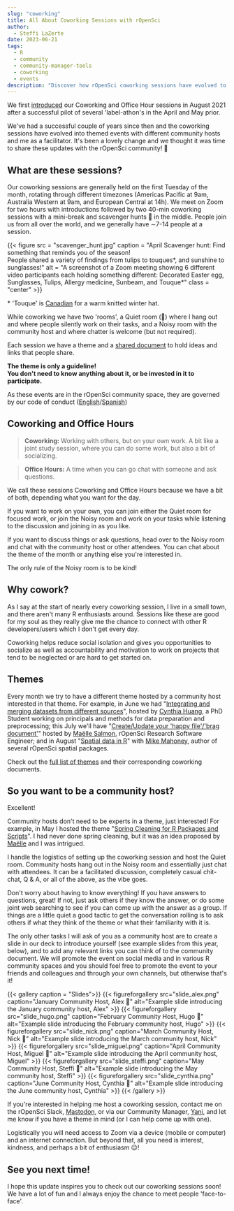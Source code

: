 ```yaml
---
slug: "coworking"
title: All About Coworking Sessions with rOpenSci
author:
  - Steffi LaZerte
date: 2023-06-21
tags:
  - R
  - community
  - community-manager-tools
  - coworking
  - events
description: "Discover how rOpenSci coworking sessions have evolved to include themes and community hosts, while still providing a place of community to work and chat!"
---
```


We first [introduced](/blog/2021/08/17/coworking-sessions) our Coworking and 
Office Hour sessions in August 2021 after a successful pilot of several 
'label-athon's in the April and May prior.

We've had a successful couple of years since then and the coworking sessions 
have evolved into themed events with different community hosts and me as
a facilitator. It's been a lovely change and we thought it was time to share these updates with the rOpenSci community! 🎉

## What are these sessions?

Our coworking sessions are generally held on the first Tuesday of the month, rotating
through different timezones (Americas Pacific at 9am, Australia Western at 9am, and European Central at 14h). 
We meet on Zoom for two hours with introductions followed by two 40-min coworking 
sessions with a mini-break and scavenger hunts 🔎 in the middle. 
People join us from all over the world, and we generally have &#8764;7-14 people at a session.

{{< figure src = "scavenger_hunt.jpg" caption = "April Scavenger hunt: Find something that reminds you of the season!<br>People shared a variety of findings from tulips to touques\*, and sunshine to sunglasses!" alt = "A screenshot of a Zoom meeting showing 6 different video participants each holding something different: Decorated Easter egg, Sunglasses, Tulips, Allergy medicine, Sunbeam, and Touque*" class = "center" >}}

\* 'Touque' is [Canadian](https://www.thecanadianencyclopedia.ca/en/article/tuque) for a warm knitted winter hat.

While coworking we have two 'rooms', a Quiet room (🤫) where I hang out and where people silently work on their tasks, 
and a Noisy room with the community host and where chatter is welcome (but not required).

Each session we have a theme and a [shared document](https://docs.google.com/document/d/1RhLBS20uH7uoD89NYS9LxVqUC1oWTlpeeMe40Z6ua3M/edit?usp=sharing)
to hold ideas and links that people share.

**The theme is only a guideline!<br>
You don't need to know anything about it, or be invested in it to participate.**

As these events are in the rOpenSci community space, they are governed by our
code of conduct ([English](/code-of-conduct)/[Spanish](/es/codigo-de-conducta/))

## Coworking and Office Hours

> **Coworking:** Working with others, but on your own work.
> A bit like a joint study session, where you can do some work, but also a bit of socializing. 

> **Office Hours:** A time when you can go chat with someone and ask questions.

We call these sessions Coworking and Office Hours because we have a bit of both, 
depending what you want for the day. 

If you want to work on your own, you can join either the Quiet room for focused work, 
or join the Noisy room and work on your tasks while listening to the discussion and joining in as you like.

If you want to discuss things or ask questions, head over to the Noisy room and chat with the 
community host or other attendees. You can chat about the theme of the month or 
anything else you're interested in. 

The only rule of the Noisy room is to be kind!

## Why cowork?

As I say at the start of nearly every coworking session, I live in a small town, and there aren't many R enthusiasts around. Sessions like these 
are good for my soul as they really give me the chance to connect with other R 
developers/users which I don't get every day.

Coworking helps reduce social isolation and gives you opportunities to socialize as well
as accountability and motivation to work on projects that tend to be neglected
or are hard to get started on.

## Themes

Every month we try to have a different theme hosted by a community host interested in that theme. 
For example, in June we had 
"[Integrating and merging datasets from different sources](/events/coworking-2023-06)", 
hosted by [Cynthia Huang](/author/cynthia-huang), a PhD Student working on principals and methods for data preparation and preprocessing;
this July we'll have "[Create/Update your 'happy file'/'brag document'](/events/coworking-2023-07/)"
hosted by [Maëlle Salmon](/author/maëlle-salmon), rOpenSci Research Software Engineer; 
and in August "[Spatial data in R](/events/coworking-2023-08)" with [Mike Mahoney](/author/mike-mahoney), 
author of several rOpenSci spatial packages.

Check out the [full list of themes](https://docs.google.com/document/d/1RhLBS20uH7uoD89NYS9LxVqUC1oWTlpeeMe40Z6ua3M/edit?usp=sharing) and their corresponding coworking documents.

## So you want to be a community host?

Excellent! 

Community hosts don't need to be experts in a theme, just interested!
For example, in May I hosted the theme "[Spring Cleaning for R Packages and Scripts](/events/coworking-2023-05)".
I had never done spring cleaning, but it was an idea proposed by [Maëlle](/author/maëlle-salmon) 
and I was intrigued.

I handle the logistics of setting up the coworking session and host the Quiet room.
Community hosts hang out in the Noisy room and essentially just chat with attendees. 
It can be a facilitated discussion, completely casual chit-chat, Q & A, or all of the above, as the vibe goes.

Don't worry about having to know everything! 
If you have answers to questions, great! 
If not, just ask others if they know the answer, 
or do some joint web searching to see if you can come up with the answer as a group.
If things are a little quiet a good tactic to get the conversation rolling is to ask others if what they 
think of the theme or what their familiarity with it is.

The only other tasks I will ask of you as a community host are to create a slide in our deck to 
introduce yourself (see example slides from this year, below),
and to add any relevant links you can think of to the community document. 
We will promote the event on social media and in various R community spaces and you should feel free to promote the event to your friends and colleagues and through your own channels, but otherwise that's it!

{{< gallery caption = "Slides">}}
{{< figureforgallery src="slide_alex.png" caption="January Community Host, Alex 🎉" alt="Example slide introducing the January community host, Alex" >}}
{{< figureforgallery src="slide_hugo.png" caption="February Community Host, Hugo 🎉" alt="Example slide introducing the February community host, Hugo" >}}
{{< figureforgallery src="slide_nick.png" caption="March Community Host, Nick 🎉" alt="Example slide introducing the March community host, Nick" >}}
{{< figureforgallery src="slide_miguel.png" caption="April Community Host, Miguel 🎉" alt="Example slide introducing the April community host, Miguel" >}}
{{< figureforgallery src="slide_steffi.png" caption="May Community Host, Steffi 🎉" alt="Example slide introducing the May community host, Steffi" >}}
{{< figureforgallery src="slide_cynthia.png" caption="June Community Host, Cynthia 🎉" alt="Example slide introducing the June community host, Cynthia" >}}
{{< /gallery >}}

If you're interested in helping me host a coworking session, contact me on 
the rOpenSci Slack, [Mastodon](@steffilazerte@fosstodon.org),
or via our Community Manager, [Yani](mailto:yabellini@ropensci.org), and let me know if
you have a theme in mind (or I can help come up with one).

Logistically you will need access to Zoom via a device (mobile or computer) and
an internet connection. 
But beyond that, all you need is interest, kindness, and perhaps a bit of enthusiasm 😉!

## See you next time!

I hope this update inspires you to check out our coworking sessions soon! 
We have a lot of fun and I always enjoy the chance to meet people 'face-to-face'.

